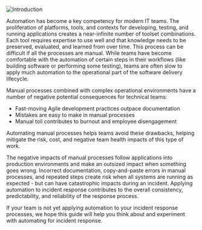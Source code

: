 
![Introduction](../assets/img/headers/AR_Intro.png)

Automation has become a key competency for modern IT teams. The proliferation of platforms, tools, and contexts for developing, testing, and running applications creates a near-infinite number of toolset combinations. Each tool requires expertise to use well and that knowledge needs to be preserved, evaluated, and learned from over time. This process can be difficult if all the processes are manual. While teams have become comfortable with the automation of certain steps in their workflows (like building software or performing some testing), teams are often slow to apply much automation to the operational part of the software delivery lifecycle.

Manual processes combined with complex operational environments have a number of negative potential consequences for technical teams:

* Fast-moving Agile development practices outpace documentation
* Mistakes are easy to make in manual processes
* Manual toil contributes to burnout and employee disengagement

Automating manual processes helps teams avoid these drawbacks, helping mitigate the risk, cost, and negative team health impacts of this type of work.

The negative impacts of manual processes follow applications into production environments and make an outsized impact when something goes wrong. Incorrect documentation, copy-and-paste errors in manual processes, and repeated steps create risk when all systems are running as expected - but can have catastrophic impacts during an incident. Applying automation to incident response contributes to the overall consistency, predictability, and reliability of the response process.

If your team is not yet applying automation to your incident response processes, we hope this guide will help you think about and experiment with automating for incident response.
